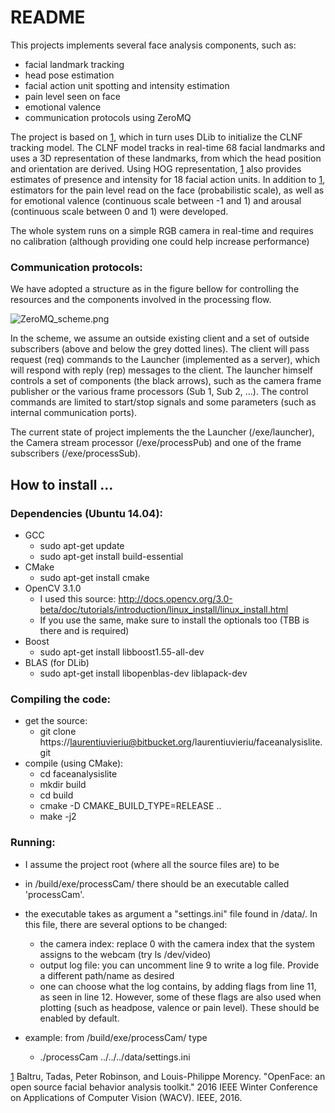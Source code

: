 # README #

This projects implements several face analysis components, such as:

- facial landmark tracking
- head pose estimation
- facial action unit spotting and intensity estimation
- pain level seen on face
- emotional valence
- communication protocols using ZeroMQ

The project is based on [1], which in turn uses DLib to initialize the CLNF tracking model. The CLNF model tracks in real-time 68 facial landmarks and uses a 3D representation of these landmarks, from which the head position and orientation are derived. Using HOG representation, [1] also provides estimates of presence and intensity for 18 facial action units. In addition to [1], estimators for the pain level read on the face (probabilistic scale), as well as for emotional valence (continuous scale between -1 and 1) and arousal (continuous scale between 0 and 1) were developed.

The whole system runs on a simple RGB camera in real-time and requires no calibration (although providing one could help increase performance)

### Communication protocols: ###

We have adopted a structure as in the figure bellow for controlling the resources and the components involved in the processing flow.

[1]: https://bitbucket.org/repo/pEL7GK/images/1673340860-ZeroMQ_scheme.png "Optional title attribute"
![ZeroMQ_scheme.png][1]

In the scheme, we assume an outside existing client and a set of outside subscribers (above and below the grey dotted lines). The client will pass request (req) commands to the Launcher (implemented as a server), which will respond with reply (rep) messages to the client. The launcher himself controls a set of components (the black arrows), such as the camera frame publisher or the various frame processors (Sub 1, Sub 2, ...). The control commands are limited to start/stop signals and some parameters (such as internal communication ports).

The current state of project implements the the Launcher (/exe/launcher), the Camera stream processor (/exe/processPub) and one of the frame subscribers (/exe/processSub). 

## How to install ... ##

### Dependencies (Ubuntu 14.04): ###

* GCC
	* sudo apt-get update
	* sudo apt-get install build-essential
* CMake
	* sudo apt-get install cmake
*  OpenCV 3.1.0
	* I used this source: http://docs.opencv.org/3.0-beta/doc/tutorials/introduction/linux_install/linux_install.html
	* If you use the same, make sure to install the optionals too (TBB is there and is required)
* Boost
	* sudo apt-get install libboost1.55-all-dev
* BLAS (for DLib)
	* sudo apt-get install libopenblas-dev liblapack-dev

### Compiling the code: ###

* get the source:
	* git clone https://laurentiuvieriu@bitbucket.org/laurentiuvieriu/faceanalysislite.git
* compile (using CMake):
	* cd faceanalysislite
	* mkdir build
	* cd build
	* cmake -D CMAKE_BUILD_TYPE=RELEASE ..
	* make -j2

### Running: ###

* I assume the project root (where all the source files are) to be <Root>
* in <Root>/build/exe/processCam/ there should be an executable called 'processCam'.
* the executable takes as argument a "settings.ini" file found in <Root>/data/. In this file, there are several options to be changed:
	* the camera index: replace 0 with the camera index that the system assigns to the webcam (try ls /dev/video<Tab>)
	* output log file: you can uncomment line 9 to write a log file. Provide a different path/name as desired
	* one can choose what the log contains, by adding flags from line 11, as seen in line 12. However, some of these flags are also used when plotting (such as headpose, valence or pain level). These should be enabled by default.

* example: from <Root>/build/exe/processCam/ type
	* ./processCam ../../../data/settings.ini


[1] Baltru, Tadas, Peter Robinson, and Louis-Philippe Morency. "OpenFace: an open source facial behavior analysis toolkit." 2016 IEEE Winter Conference on Applications of Computer Vision (WACV). IEEE, 2016.
